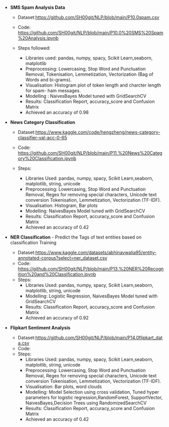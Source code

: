 - **SMS Spam Analysis Data**
  - Dataset:https://github.com/SH00git/NLP/blob/main/P10.0spam.csv
  - Code: https://github.com/SH00git/NLP/blob/main/P10.0%20SMS%20Spam%20Analysis.ipynb

  - Steps followed:
    - Libraries used: pandas, numpy, spacy, Scikit Learn,seaborn, matplotlib
    - Preprocessing:  Lowercasing, Stop Word and Punctuation Removal, Tokenisation, Lemmetization, Vectorization (Bag of Words and bi-grams).
    - Visualisation: Histogram plot of token length and charcter length for spam- ham messages.
    - Modelling : NaivesBayes Model tuned with GridSearchCV
    - Results: Classification Report, accuracy_score and Confusion Matrix
    - Achieved an accuracy of 0.98 

- **News Category Classification**
  - Dataset:https://www.kaggle.com/code/hengzheng/news-category-classifier-val-acc-0-65
  - Code: https://github.com/SH00git/NLP/blob/main/P11.%20News%20Category%20Classification.ipynb
 
  - Steps:
    - Libraries Used: pandas, numpy, spacy, Scikit Learn,seaborn, matplotlib, string, unicode
    - Preprocessing: Lowercasing, Stop Word and Punctuation Removal, Regex for removing special characters, Unicode text conversion  Tokenisation, Lemmetization, Vectorization (TF-IDF).
    - Visualisation: Histogram, Bar plots
    - Modelling: NaivesBayes Model tuned with GridSearchCV
    - Results: Classification Report, accuracy_score and Confusion Matrix
    - Achieved an accuracy of 0.42

- **NER Classification** - Predict the Tags of text entities based on classification Training
  - Dataset:https://www.kaggle.com/datasets/abhinavwalia95/entity-annotated-corpus?select=ner_dataset.csv
  - Code: https://github.com/SH00git/NLP/blob/main/P13.%20NER%20Recognition%20and%20Classification.ipynb
  - Steps:
    - Libraries Used: pandas, numpy, spacy, Scikit Learn,seaborn, matplotlib, string, unicode
    - Modelling: Logistic Regression, NaivesBayes Model tuned with GridSearchCV
    -  Results: Classification Report, accuracy_score and Confusion Matrix
    - Achieved an accuracy of 0.92

- **Flipkart Sentiment Analysis**
  - Dataset:https://github.com/SH00git/NLP/blob/main/P14.0flipkart_data.csv
  - Code:
  - Steps:
    - Libraries Used: pandas, numpy, spacy, Scikit Learn,seaborn, matplotlib, string, unicode
    - Preprocessing: Lowercasing, Stop Word and Punctuation Removal, Regex for removing special characters, Unicode text conversion  Tokenisation, Lemmetization, Vectorization (TF-IDF).
    -  Visualisation:  Bar plots, word clouds
    - Modelling: Model Selection using cross validation, Tuned hyper parameters for logistic regression,RandomForest, SupportVector, NaivesBayes,Decision Trees using RandomizedSearchCV
    -  Results: Classification Report, accuracy_score and Confusion Matrix
    - Achieved an accuracy of 0.42
